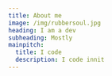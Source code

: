 ```yaml
---
title: About me
image: /img/rubbersoul.jpg
heading: I am a dev
subheading: Mostly
mainpitch:
  title: I code
  description: I code innit
---
```

